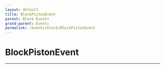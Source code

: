 ```yaml
---
layout: default
title: BlockPistonEvent
parent: Block Events
grand-parent: Events
permalink: /events/block/BlockPistonEvent
---
```


# BlockPistonEvent

---
